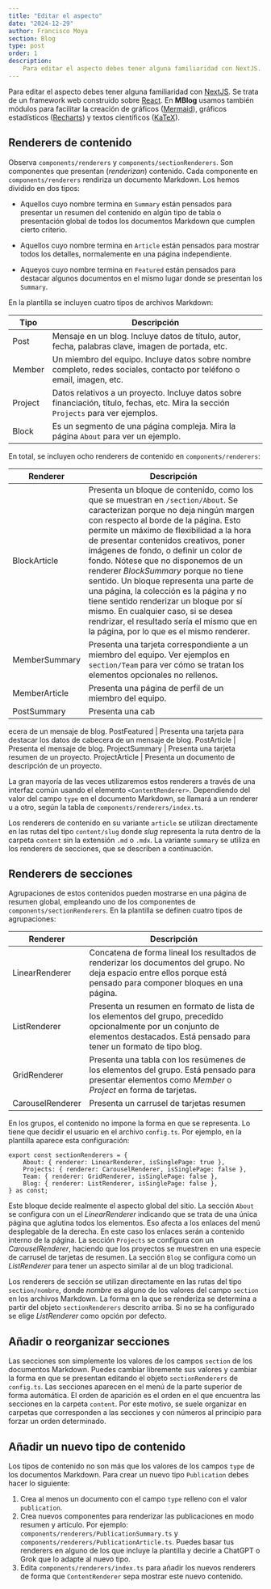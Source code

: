 ```yaml
---
title: "Editar el aspecto"
date: "2024-12-29"
author: Francisco Moya
section: Blog
type: post
order: 1
description:
    Para editar el aspecto debes tener alguna familiaridad con NextJS. Se trata de un framework web construido sobre React. En MBlog usamos también módulos para facilitar la creación de gráficos (Mermaid), gráficos estadísticos (Recharts) y textos científicos (KaTeX).
---
```


Para editar el aspecto debes tener alguna familiaridad con [NextJS](https://nextjs.org/). Se trata de un framework web construido sobre [React](https://es.react.dev/). En **MBlog** usamos también módulos para facilitar la creación de gráficos ([Mermaid](https://mermaid.js.org/)), gráficos estadísticos ([Recharts](https://recharts.org/)) y textos científicos ([KaTeX](https://katex.org/)).

## Renderers de contenido

Observa `components/renderers` y `components/sectionRenderers`. Son componentes que presentan (*renderizan*) contenido. Cada componente en `components/renderers` rendiriza un documento Markdown.  Los hemos dividido en dos tipos:

* Aquellos cuyo nombre termina en `Summary` están pensados para presentar un resumen del contenido en algún tipo de tabla o presentación global de todos los documentos Markdown que cumplen cierto criterio.

* Aquellos cuyo nombre termina en `Article` están pensados para mostrar todos los detalles, normalemente en una página independiente.

* Aqueyos cuyo nombre termina en `Featured` están pensados para destacar algunos documentos en el mismo lugar donde se presentan los `Summary`.

En la plantilla se incluyen cuatro tipos de archivos Markdown:

Tipo    | Descripción
------- | -----------
Post    | Mensaje en un blog. Incluye datos de título, autor, fecha, palabras clave, imagen de portada, etc.
Member  | Un miembro del equipo. Incluye datos sobre nombre completo, redes sociales, contacto por teléfono o email, imagen, etc.
Project | Datos relativos a un proyecto. Incluye datos sobre financiación, título, fechas, etc. Mira la sección `Projects` para ver ejemplos.
Block   | Es un segmento de una página compleja. Mira la página `About` para ver un ejemplo.

En total, se incluyen ocho renderers de contenido en `components/renderers`:

Renderer       | Descripción
------------   | -----------
BlockArticle   | Presenta un bloque de contenido, como los que se muestran en `/section/About`. Se caracterizan porque no deja ningún margen con respecto al borde de la página. Esto permite un máximo de flexibilidad a la hora de presentar contenidos creativos, poner imágenes de fondo, o definir un color de fondo. Nótese que no disponemos de un renderer *BlockSummary* porque no tiene sentido. Un bloque representa una parte de una página, la colección es la página y no tiene sentido renderizar un bloque por sí mismo.  En cualquier caso, si se desea rendrizar, el resultado sería el mismo que en la página, por lo que es el mismo renderer.
MemberSummary  | Presenta una tarjeta correspondiente a un miembro del equipo. Ver ejemplos en `section/Team` para ver cómo se tratan los elementos opcionales no rellenos.
MemberArticle  | Presenta una página de perfil de un miembro del equipo.
PostSummary    | Presenta una cab
ecera de un mensaje de blog.
PostFeatured   | Presenta una tarjeta para destacar los datos de cabecera de un mensaje de blog.
PostArticle    | Presenta el mensaje de blog.
ProjectSummary | Presenta una tarjeta resumen de un proyecto.
ProjectArticle | Presenta un documento de descripción de un proyecto.

La gran mayoría de las veces utilizaremos estos renderers a través de una interfaz común usando el elemento `<ContentRenderer>`.  Dependiendo del valor del campo `type` en el documento Markdown, se llamará a un renderer u a otro, según la tabla de `components/renderers/index.ts`.

Los renderers de contenido en su variante `article` se utilizan directamente en las rutas del tipo `content/slug` donde *slug* representa la ruta dentro de la carpeta `content` sin la extensión `.md` o `.mdx`.  La variante `summary` se utiliza en los renderers de secciones, que se describen a continuación.

## Renderers de secciones

Agrupaciones de estos contenidos pueden mostrarse en una página de resumen global, empleando uno de los componentes de `components/sectionRenderers`. En la plantilla se definen cuatro tipos de agrupaciones:

Renderer         | Descripción
---------------- | -----------
LinearRenderer   | Concatena de forma lineal los resultados de renderizar los documentos del grupo. No deja espacio entre ellos porque está pensado para componer bloques en una página.
ListRenderer     | Presenta un resumen en formato de lista de los elementos del grupo, precedido opcionalmente por un conjunto de elementos destacados. Está pensado para tener un formato de tipo blog.
GridRenderer     | Presenta una tabla con los resúmenes de los elementos del grupo. Está pensado para presentar elementos como *Member* o *Project* en forma de tarjetas.
CarouselRenderer | Presenta un carrusel de tarjetas resumen

En los grupos, el contenido no impone la forma en que se representa. Lo tiene que decidir el usuario en el archivo `config.ts`. Por ejemplo, en la plantilla aparece esta configuración:

```
export const sectionRenderers = {
    About: { renderer: LinearRenderer, isSinglePage: true },
    Projects: { renderer: CarouselRenderer, isSinglePage: false },
    Team: { renderer: GridRenderer, isSinglePage: false },
    Blog: { renderer: ListRenderer, isSinglePage: false },
} as const;
```

Este bloque decide realmente el aspecto global del sitio.  La sección `About` se configura con un el *LinearRenderer* indicando que se trata de una única página que aglutina todos los elementos.  Eso afecta a los enlaces del menú desplegable de la derecha. En este caso los enlaces serán a contenido interno de la página.  La sección `Projects` se configura con un *CarouselRenderer*, haciendo que los proyectos se muestren en una especie de carrusel de tarjetas de resumen.  La sección `Blog` se configura como un *ListRenderer* para tener un aspecto similar al de un blog tradicional.

Los renderers de sección se utilizan directamente en las rutas del tipo `section/nombre`, donde *nombre* es alguno de los valores del campo `section` en los archivos Markdown.  La forma en la que se renderiza se determina a partir del objeto `sectionRenderers` descrito arriba.  Si no se ha configurado se elige *ListRenderer* como opción por defecto.

## Añadir o reorganizar secciones

Las secciones son simplemente los valores de los campos `section` de los documentos Markdown. Puedes cambiar libremente sus valores y cambiar la forma en que se presentan editando el objeto `sectionRenderers` de `config.ts`.  Las secciones aparecen en el menú de la parte superior de forma automática.  El orden de aparición es el orden en el que encuentra las secciones en la carpeta `content`.  Por este motivo, se suele organizar en carpetas que corresponden a las secciones y con números al principio para forzar un orden determinado.

<div className="flex w-3/4 mx-auto border p-2 rounded-lg shadow">
  <FileTreeViewer fileTree={[
    { name: '/content',      type: 'directory', children: [
      { name: '1_about/',    type: 'directory' },
      { name: '3_projects/', type: 'directory' },
      { name: '4_team/',     type: 'directory' },
      { name: '6_blog/',     type: 'directory' },
    ]}
  ]} />
</div>

## Añadir un nuevo tipo de contenido

Los tipos de contenido no son más que los valores de los campos `type` de los documentos Markdown.  Para crear un nuevo tipo `Publication` debes hacer lo siguiente:

1. Crea al menos un documento con el campo `type` relleno con el valor `publication`.
2. Crea nuevos componentes para renderizar las publicaciones en modo resumen y artículo. Por ejemplo: `components/renderers/PublicationSummary.ts` y `components/renderers/PublicationArticle.ts`.  Puedes basar tus renderers en alguno de los que incluye la plantilla y decirle a ChatGPT o Grok que lo adapte al nuevo tipo.
3. Edita `components/renderers/index.ts` para añadir los nuevos renderers de forma que `ContentRenderer` sepa mostrar este nuevo contenido.

